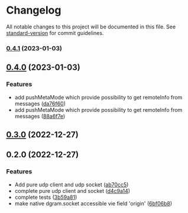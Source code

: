 # Changelog

All notable changes to this project will be documented in this file. See [standard-version](https://github.com/conventional-changelog/standard-version) for commit guidelines.

### [0.4.1](https://github.com/JerryCauser/socket-udp/compare/v0.4.0...v0.4.1) (2023-01-03)

## [0.4.0](https://github.com/JerryCauser/socket-udp/compare/v0.3.0...v0.4.0) (2023-01-03)


### Features

* add pushMetaMode which provide possibility to get remoteInfo from messages ([da76f60](https://github.com/JerryCauser/socket-udp/commit/da76f60b68fe2d692a3cceb9b640a8935842b2d0))
* add pushMetaMode which provide possibility to get remoteInfo from messages ([88a6f7e](https://github.com/JerryCauser/socket-udp/commit/88a6f7e6079470ed1caf6414ee4d8a15de4f8ba7))

## [0.3.0](https://github.com/JerryCauser/socket-udp/compare/v0.2.0...v0.3.0) (2022-12-27)

## 0.2.0 (2022-12-27)


### Features

* Add pure udp client and udp socket ([ab70cc5](https://github.com/JerryCauser/socket-udp/commit/ab70cc55b5022c297593fa98299fa92a0643a3a2))
* complete pure udp client and socket ([d4c9a14](https://github.com/JerryCauser/socket-udp/commit/d4c9a143d06ebb425f944299c9b8daac85b25d69))
* complete tests ([3b59a81](https://github.com/JerryCauser/socket-udp/commit/3b59a814167f83e504815a61066fb9b4fb3536ed))
* make native dgram.socket accessible vie field 'origin' ([6bf06b8](https://github.com/JerryCauser/socket-udp/commit/6bf06b80772428b8d37c793600bd3d02fe995971))
